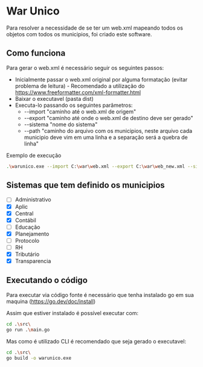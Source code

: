 # War Unico

Para resolver a necessidade de se ter um web.xml mapeando todos os objetos com todos os municipios, foi criado este software.

## Como funciona

Para gerar o web.xml é necessário seguir os seguintes passos:

- Inicialmente passar o web.xml original por alguma formatação (evitar problema de leitura) - Recomendado a utilização do https://www.freeformatter.com/xml-formatter.html
- Baixar o executavel (pasta dist)
- Executa-lo passando os seguintes parâmetros:
  - --import "caminho até o web.xml de origem"
  - --export "caminho até onde o web.xml de destino deve ser gerado"
  - --sistema "nome do sistema"
  - --path "caminho do arquivo com os municipios, neste arquivo cada municipio deve vim em uma linha e a separação será a quebra de linha"

Exemplo de execução

```sh
.\warunico.exe --import C:\war\web.xml --export C:\war\web_new.xml --sistema transparencia --path C:\war\municipios.txt
```

## Sistemas que tem definido os municipios

- [ ] Administrativo
- [x] Aplic
- [x] Central
- [x] Contábil
- [ ] Educação
- [x] Planejamento
- [ ] Protocolo
- [ ] RH
- [x] Tributário
- [x] Transparencia

## Executando o código

Para executar via código fonte é necessário que tenha instalado go em sua maquina (https://go.dev/doc/install)

Assim que estiver instalado é possível executar com:

```sh
cd .\src\
go run .\main.go
```

Mas como é utilizado CLI é recomendado que seja gerado o executavel:

```sh
cd .\src\
go build -o warunico.exe
```